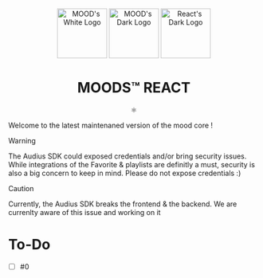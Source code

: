 <p align="center">
  <br/>
  <img src="https://github.com/moods-co.png#gh-light-mode-only" alt="MOOD's White Logo" width="100">
  <img src="https://github.com/moods-co.png#gh-dark-mode-only" alt="MOOD's Dark Logo" width="100">
  <img src="https://cdn.worldvectorlogo.com/logos/react-1.svg" alt="React's Dark Logo" width="100">

  <br/>

  <h1 align="center">MOODS™ REACT</h1>
  <p align="center">
    ⚛
  </p>
</p>

Welcome to the latest maintenaned version of the mood core !

> [!WARNING]
> The Audius SDK could exposed credentials and/or bring security issues. While integrations of the Favorite & playlists are definitly a must, security is also a big concern to keep in mind. Please do not expose credentials :)

> [!CAUTION]
> Currently, the Audius SDK breaks the frontend & the backend. We are currenlty aware of this issue and working on it

# To-Do
- [ ] #0
